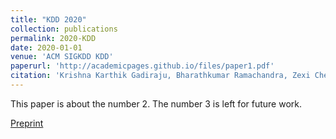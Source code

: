 ```yaml
---
title: "KDD 2020"
collection: publications
permalink: 2020-KDD
date: 2020-01-01
venue: 'ACM SIGKDD KDD'
paperurl: 'http://academicpages.github.io/files/paper1.pdf'
citation: 'Krishna Karthik Gadiraju, Bharathkumar Ramachandra, Zexi Chen, and Ranga Raju Vatsavai (2020): &quot;Multimodal Deep Learning Based Crop Classification Using Multispectral and Multitemporal Satellite Imagery.&quot; <i>26th ACM SIGKDD International Conference on Knowledge Discovery and Data Mining (KDD-2020)</i>. 1(2).'
---
```

This paper is about the number 2. The number 3 is left for future work.

[Preprint](http://academicpages.github.io/files/paper2.pdf)
